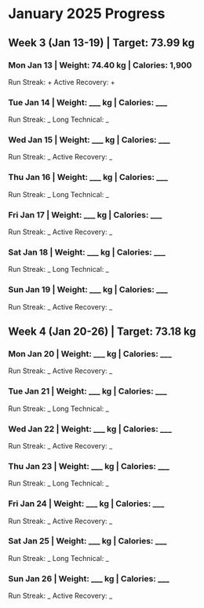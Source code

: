 # January 2025 Progress

## Week 3 (Jan 13-19) | Target: 73.99 kg

### Mon Jan 13 | Weight: 74.40 kg | Calories: 1,900
Run Streak: +
Active Recovery: +

### Tue Jan 14 | Weight: ___ kg | Calories: ___
Run Streak: _
Long Technical: _

### Wed Jan 15 | Weight: ___ kg | Calories: ___
Run Streak: _
Active Recovery: _

### Thu Jan 16 | Weight: ___ kg | Calories: ___
Run Streak: _
Long Technical: _

### Fri Jan 17 | Weight: ___ kg | Calories: ___
Run Streak: _
Active Recovery: _

### Sat Jan 18 | Weight: ___ kg | Calories: ___
Run Streak: _
Long Technical: _

### Sun Jan 19 | Weight: ___ kg | Calories: ___
Run Streak: _
Active Recovery: _

## Week 4 (Jan 20-26) | Target: 73.18 kg

### Mon Jan 20 | Weight: ___ kg | Calories: ___
Run Streak: _
Active Recovery: _

### Tue Jan 21 | Weight: ___ kg | Calories: ___
Run Streak: _
Long Technical: _

### Wed Jan 22 | Weight: ___ kg | Calories: ___
Run Streak: _
Active Recovery: _

### Thu Jan 23 | Weight: ___ kg | Calories: ___
Run Streak: _
Long Technical: _

### Fri Jan 24 | Weight: ___ kg | Calories: ___
Run Streak: _
Active Recovery: _

### Sat Jan 25 | Weight: ___ kg | Calories: ___
Run Streak: _
Long Technical: _

### Sun Jan 26 | Weight: ___ kg | Calories: ___
Run Streak: _
Active Recovery: _
